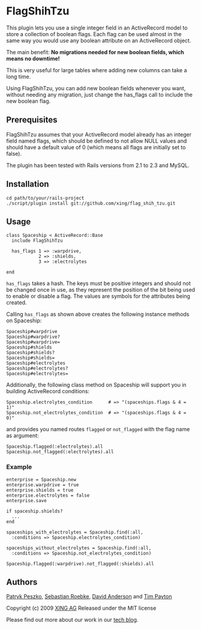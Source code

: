 # FlagShihTzu

This plugin lets you use a single integer field in an ActiveRecord model 
to store a collection of boolean flags. Each flag can be used almost in 
the same way you would use any boolean attribute on an ActiveRecord object.

The main benefit: 
**No migrations needed for new boolean fields, which means no downtime!**

This is very useful for large tables where adding new columns can take 
a long time.

Using FlagShihTzu, you can add new boolean fields whenever you want, 
without needing any migration, just change the has_flags call to include 
the new boolean flag. 


## Prerequisites

FlagShihTzu assumes that your ActiveRecord model already has an integer field 
named flags, which should be defined to not allow NULL values and should have 
a default value of 0 (which means all flags are initially set to false).

The plugin has been tested with Rails versions from 2.1 to 2.3 and MySQL.


## Installation

    cd path/to/your/rails-project
    ./script/plugin install git://github.com/xing/flag_shih_tzu.git


## Usage

    class Spaceship < ActiveRecord::Base
      include FlagShihTzu

      has_flags 1 => :warpdrive,
                2 => :shields,
                3 => :electrolytes

    end

`has_flags` takes a hash. The keys must be positive integers and should not 
be changed once in use, as they represent the position of the bit being used 
to enable or disable a flag. The values are symbols for the attributes 
being created. 

Calling `has_flags` as shown above creates the following instance methods 
on Spaceship:

    Spaceship#warpdrive
    Spaceship#warpdrive?
    Spaceship#warpdrive=
    Spaceship#shields
    Spaceship#shields?
    Spaceship#shields=
    Spaceship#electrolytes
    Spaceship#electrolytes?
    Spaceship#electrolytes=

Additionally, the following class method on Spaceship will support you in 
building ActiveRecord conditions:

    Spaceship.electrolytes_condition      # => "(spaceships.flags & 4 = 1)"
    Spaceship.not_electrolytes_condition  # => "(spaceships.flags & 4 = 0)"
  
and provides you named routes `flagged` or `not_flagged` with the flag name as argument:

    Spaceship.flagged(:electrolytes).all
    Spaceship.not_flagged(:electrolytes).all


### Example

    enterprise = Spaceship.new
    enterprise.warpdrive = true
    enterprise.shields = true
    enterprise.electrolytes = false
    enterprise.save
  
    if spaceship.shields?
      ...
    end

    spaceships_with_electrolytes = Spaceship.find(:all, 
      :conditions => Spaceship.electrolytes_condition)
      
    spaceships_without_electrolytes = Spaceship.find(:all, 
      :conditions => Spaceship.not_electrolytes_condition)

    Spaceship.flagged(:warpdrive).not_flagged(:shields).all


## Authors

[Patryk Peszko](http://github.com/ppeszko), 
[Sebastian Roebke](http://github.com/boosty), 
[David Anderson](http://github.com/alpinegizmo) 
and [Tim Payton](http://github.com/dizzy42)

Copyright (c) 2009 [XING AG](http://www.xing.com/)
Released under the MIT license

Please find out more about our work in our 
[tech blog](http://blog.xing.com/category/english/tech-blog).
